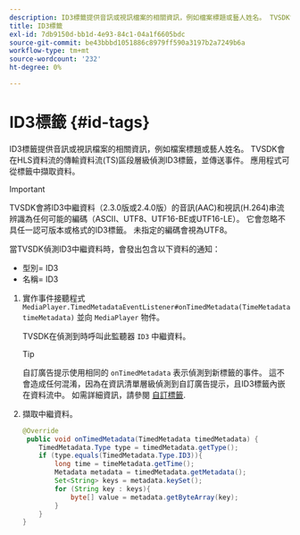 ```yaml
---
description: ID3標籤提供音訊或視訊檔案的相關資訊，例如檔案標題或藝人姓名。 TVSDK會在HLS資料流的傳輸資料流(TS)區段層級偵測ID3標籤，並傳送事件。 應用程式可從標籤中擷取資料。
title: ID3標籤
exl-id: 7db9150d-bb1d-4e93-84c1-04a1f6605bdc
source-git-commit: be43bbbd1051886c8979ff590a3197b2a7249b6a
workflow-type: tm+mt
source-wordcount: '232'
ht-degree: 0%

---
```


# ID3標籤 {#id-tags}

ID3標籤提供音訊或視訊檔案的相關資訊，例如檔案標題或藝人姓名。 TVSDK會在HLS資料流的傳輸資料流(TS)區段層級偵測ID3標籤，並傳送事件。 應用程式可從標籤中擷取資料。

>[!IMPORTANT]
>
>TVSDK會將ID3中繼資料（2.3.0版或2.4.0版）的音訊(AAC)和視訊(H.264)串流辨識為任何可能的編碼（ASCII、UTF8、UTF16-BE或UTF16-LE）。 它會忽略不具任一認可版本或格式的ID3標籤。 未指定的編碼會視為UTF8。

當TVSDK偵測ID3中繼資料時，會發出包含以下資料的通知：

* 型別= ID3
* 名稱= ID3

1. 實作事件接聽程式 `MediaPlayer.TimedMetadataEventListener#onTimedMetadata(TimeMetadata timeMetadata)` 並向 `MediaPlayer` 物件。

   TVSDK在偵測到時呼叫此監聽器 `ID3` 中繼資料。

   >[!TIP]
   >
   >自訂廣告提示使用相同的 `onTimedMetadata` 表示偵測到新標籤的事件。 這不會造成任何混淆，因為在資訊清單層級偵測到自訂廣告提示，且ID3標籤內嵌在資料流中。 如需詳細資訊，請參閱 [自訂標籤](../../tvsdk-3x-android-prog/android-3x-advertising/ad-insertion/custom-tags-configure/android-3x-custom-tags-configure.md).

1. 擷取中繼資料。

   ```java
   @Override 
    public void onTimedMetadata(TimedMetadata timedMetadata) { 
       TimedMetadata.Type type = timedMetadata.getType(); 
       if (type.equals(TimedMetadata.Type.ID3)){ 
           long time = timeMetadata.getTime(); 
           Metadata metadata = timedMetadata.getMetadata(); 
           Set<String> keys = metadata.keySet(); 
           for (String key : keys){ 
               byte[] value = metadata.getByteArray(key); 
           } 
       } 
   }
   ```
